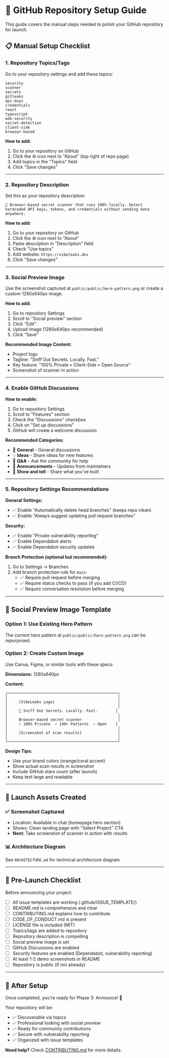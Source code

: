 # 🚀 GitHub Repository Setup Guide

This guide covers the manual steps needed to polish your GitHub repository for launch.

## 📋 Manual Setup Checklist

### 1. Repository Topics/Tags

Go to your repository settings and add these topics:

```
security
scanner
secrets
gitleaks
api-keys
credentials
react
typescript
web-security
secret-detection
client-side
browser-based
```

**How to add:**
1. Go to your repository on GitHub
2. Click the ⚙️ icon next to "About" (top right of repo page)
3. Add topics in the "Topics" field
4. Click "Save changes"

---

### 2. Repository Description

Set this as your repository description:

```
🔐 Browser-based secret scanner that runs 100% locally. Detect hardcoded API keys, tokens, and credentials without sending data anywhere.
```

**How to add:**
1. Go to your repository on GitHub
2. Click the ⚙️ icon next to "About"
3. Paste description in "Description" field
4. Check "Use topics"
5. Add website: `https://vibeleaks.dev`
6. Click "Save changes"

---

### 3. Social Preview Image

Use the screenshot captured at `public/public/hero-pattern.png` or create a custom 1280x640px image.

**How to add:**
1. Go to repository Settings
2. Scroll to "Social preview" section
3. Click "Edit"
4. Upload image (1280x640px recommended)
5. Click "Save"

**Recommended Image Content:**
- Project logo
- Tagline: "Sniff Out Secrets. Locally. Fast."
- Key feature: "100% Private • Client-Side • Open Source"
- Screenshot of scanner in action

---

### 4. Enable GitHub Discussions

**How to enable:**
1. Go to repository Settings
2. Scroll to "Features" section
3. Check the "Discussions" checkbox
4. Click on "Set up discussions"
5. GitHub will create a welcome discussion

**Recommended Categories:**
- 💬 **General** - General discussions
- 💡 **Ideas** - Share ideas for new features
- 🙏 **Q&A** - Ask the community for help
- 📣 **Announcements** - Updates from maintainers
- 🎉 **Show and tell** - Share what you've built

---

### 5. Repository Settings Recommendations

**General Settings:**
- ✅ Enable "Automatically delete head branches" (keeps repo clean)
- ✅ Enable "Always suggest updating pull request branches"

**Security:**
- ✅ Enable "Private vulnerability reporting"
- ✅ Enable Dependabot alerts
- ✅ Enable Dependabot security updates

**Branch Protection (optional but recommended):**
1. Go to Settings → Branches
2. Add branch protection rule for `main`:
   - ✅ Require pull request before merging
   - ✅ Require status checks to pass (if you add CI/CD)
   - ✅ Require conversation resolution before merging

---

## 🎨 Social Preview Image Template

### Option 1: Use Existing Hero Pattern
The current hero pattern at `public/public/hero-pattern.png` can be repurposed.

### Option 2: Create Custom Image
Use Canva, Figma, or similar tools with these specs:

**Dimensions:** 1280x640px

**Content:**
```
┌─────────────────────────────────────────────────┐
│                                                 │
│     [VibeLeaks Logo]                            │
│                                                 │
│     🔐 Sniff Out Secrets. Locally. Fast.        │
│                                                 │
│     Browser-based secret scanner                │
│     ✓ 100% Private  ✓ 140+ Patterns  ✓ Open    │
│                                                 │
│     [Screenshot of scan results]                │
│                                                 │
└─────────────────────────────────────────────────┘
```

**Design Tips:**
- Use your brand colors (orange/coral accent)
- Show actual scan results in screenshot
- Include GitHub stars count (after launch)
- Keep text large and readable

---

## 📸 Launch Assets Created

### ✅ Screenshot Captured
- Location: Available in chat (homepage hero section)
- Shows: Clean landing page with "Select Project" CTA
- **Next:** Take screenshot of scanner in action with results

### 📊 Architecture Diagram
See `ARCHITECTURE.md` for technical architecture diagram

---

## 🎯 Pre-Launch Checklist

Before announcing your project:

- [ ] All issue templates are working (.github/ISSUE_TEMPLATE/)
- [ ] README.md is comprehensive and clear
- [ ] CONTRIBUTING.md explains how to contribute
- [ ] CODE_OF_CONDUCT.md is present
- [ ] LICENSE file is included (MIT)
- [ ] Topics/tags are added to repository
- [ ] Repository description is compelling
- [ ] Social preview image is set
- [ ] GitHub Discussions are enabled
- [ ] Security features are enabled (Dependabot, vulnerability reporting)
- [ ] At least 1-2 demo screenshots in README
- [ ] Repository is public (if not already)

---

## 🚀 After Setup

Once completed, you're ready for Phase 3: Announce! 🎉

Your repository will be:
- ✅ Discoverable via topics
- ✅ Professional looking with social preview
- ✅ Ready for community contributions
- ✅ Secure with vulnerability reporting
- ✅ Organized with issue templates

**Need help?** Check [CONTRIBUTING.md](CONTRIBUTING.md) for more details.
